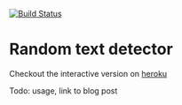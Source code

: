 [![Build Status](https://travis-ci.org/mkrcah/random-text-detector.svg?branch=master)](https://travis-ci.org/mkrcah/random-text-detector)

Random text detector
====================

Checkout the interactive version on [heroku](http://random-text-detector.herokuapp.com)

Todo: usage, link to blog post

